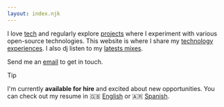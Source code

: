 ```yaml
---
layout: index.njk
---
```


I love [tech](/t430) and regularly explore [projects](/projects) where I experiment with various open-source technologies. This website is where I share my [technology experiences](/writings). I also dj listen to my [latests mixes](/sets).

Send me an [email](mailto:sobrinojulian@pm.me) to get in touch.

> [!TIP]
> I'm currently **available for hire** and excited about new opportunities. You can check out my resume in 🇬🇧 [English](/en.pdf) or 🇦🇷 [Spanish](/es.pdf).

